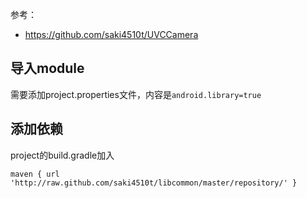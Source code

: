 参考：  
* https://github.com/saki4510t/UVCCamera  

## 导入module
需要添加project.properties文件，内容是`android.library=true`

## 添加依赖
project的build.gradle加入  
```
maven { url 'http://raw.github.com/saki4510t/libcommon/master/repository/' }
```
